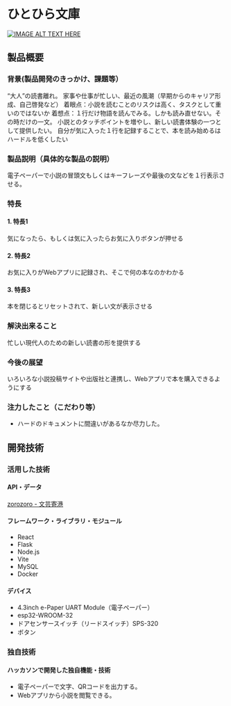 # ひとひら文庫

[![IMAGE ALT TEXT HERE](https://jphacks.com/wp-content/uploads/2024/07/JPHACKS2024_ogp.jpg)](https://www.youtube.com/watch?v=DZXUkEj-CSI)

## 製品概要

### 背景(製品開発のきっかけ、課題等）
“大人”の読書離れ。
家事や仕事が忙しい、最近の風潮（早期からのキャリア形成、自己啓発など）
着眼点：小説を読むことのリスクは高く、タスクとして重いのではないか
着想点：１行だけ物語を読んでみる。しかも読み直せない。その時だけの一文。
小説とのタッチポイントを増やし、新しい読書体験の一つとして提供したい。
自分が気に入った１行を記録することで、本を読み始めるはハードルを低くしたい
### 製品説明（具体的な製品の説明）
電子ペーパーで小説の冒頭文もしくはキーフレーズや最後の文などを１行表示させる。
### 特長
#### 1. 特長1
気になったら、もしくは気に入ったらお気に入りボタンが押せる
#### 2. 特長2
お気に入りがWebアプリに記録され、そこで何の本なのかわかる
#### 3. 特長3
本を閉じるとリセットされて、新しい文が表示させる

### 解決出来ること
忙しい現代人のための新しい読書の形を提供する
### 今後の展望
いろいろな小説投稿サイトや出版社と連携し、Webアプリで本を購入できるようにする
### 注力したこと（こだわり等）
* ハードのドキュメントに間違いがあるなか尽力した。

## 開発技術
### 活用した技術
#### API・データ
[zorozoro - 文芸寄港](https://bungei-zorozoro.com/)

#### フレームワーク・ライブラリ・モジュール
* React
* Flask
* Node.js
* Vite
* MySQL
* Docker

#### デバイス
* 4.3inch e-Paper UART Module（電子ペーパー）
* esp32-WROOM-32
* ドアセンサースイッチ（リードスイッチ）SPS-320
* ボタン

### 独自技術
#### ハッカソンで開発した独自機能・技術
* 電子ペーパーで文字、QRコードを出力する。
* Webアプリから小説を閲覧できる。
